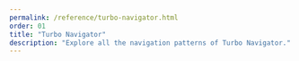 ```yaml
---
permalink: /reference/turbo-navigator.html
order: 01
title: "Turbo Navigator"
description: "Explore all the navigation patterns of Turbo Navigator."
---
```


